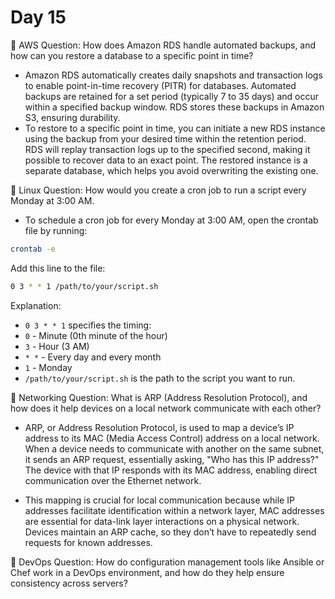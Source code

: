 # Day 15

🔸 AWS Question:
How does Amazon RDS handle automated backups, and how can you restore a database to a specific point in time?
- Amazon RDS automatically creates daily snapshots and transaction logs to enable point-in-time recovery (PITR) for databases. Automated backups are retained for a set period (typically 7 to 35 days) and occur within a specified backup window. RDS stores these backups in Amazon S3, ensuring durability.
- To restore to a specific point in time, you can initiate a new RDS instance using the backup from your desired time within the retention period. RDS will replay transaction logs up to the specified second, making it possible to recover data to an exact point. The restored instance is a separate database, which helps you avoid overwriting the existing one.


🔸 Linux Question:
How would you create a cron job to run a script every Monday at 3:00 AM.
- To schedule a cron job for every Monday at 3:00 AM, open the crontab file by running:
```bash
crontab -e
```
Add this line to the file:
```bash
0 3 * * 1 /path/to/your/script.sh
```

Explanation:
  - `0 3 * * 1` specifies the timing:
  - `0` - Minute (0th minute of the hour)
  - `3` - Hour (3 AM)
  - `* *` - Every day and every month
  - `1` - Monday
  - `/path/to/your/script.sh` is the path to the script you want to run.


🔸 Networking Question:
What is ARP (Address Resolution Protocol), and how does it help devices on a local network communicate with each other?
- ARP, or Address Resolution Protocol, is used to map a device’s IP address to its MAC (Media Access Control) address on a local network. When a device needs to communicate with another on the same subnet, it sends an ARP request, essentially asking, "Who has this IP address?" The device with that IP responds with its MAC address, enabling direct communication over the Ethernet network.

- This mapping is crucial for local communication because while IP addresses facilitate identification within a network layer, MAC addresses are essential for data-link layer interactions on a physical network. Devices maintain an ARP cache, so they don’t have to repeatedly send requests for known addresses.

🔸 DevOps Question:
How do configuration management tools like Ansible or Chef work in a DevOps environment, and how do they help ensure consistency across servers?

